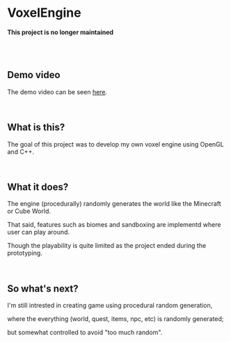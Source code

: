 # VoxelEngine

**This project is no longer maintained**

<br>
<br>

## Demo video

The demo video can be seen [here](https://www.youtube.com/watch?v=6T4hT0OZSl4).

<br>

## What is this?

The goal of this project was to develop my own voxel engine using OpenGL and C++. 

<br>

## What it does?

The engine (procedurally) randomly generates the world like the Minecraft or Cube World. 

That said, features such as biomes and sandboxing are implementd where user can play around.

Though the playability is quite limited as the project ended during the prototyping.

<br>

## So what's next?

I'm still intrested in creating game using procedural random generation,

where the everything (world, quest, items, npc, etc) is randomly generated;

but somewhat controlled to avoid "too much random".
